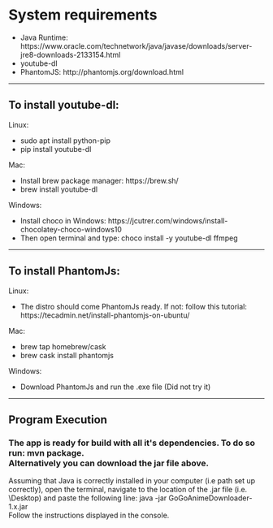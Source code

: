 <h1>System requirements</h1>
<ul>
<li> Java Runtime: https://www.oracle.com/technetwork/java/javase/downloads/server-jre8-downloads-2133154.html
<li> youtube-dl
<li> PhantomJS: http://phantomjs.org/download.html
</ul>

<hr>

<h2>To install youtube-dl:</h2>
Linux:
<ul>
<li>sudo apt install python-pip 
<li>pip install youtube-dl
</ul>
Mac: 
<ul>
<li>Install brew package manager: https://brew.sh/
<li>brew install youtube-dl <br>
</ul>
Windows:
<ul>
<li>Install choco in Windows: https://jcutrer.com/windows/install-chocolatey-choco-windows10
<li>Then open terminal and type: choco install -y youtube-dl ffmpeg
</ul>

<hr>

<h2>To install PhantomJs:</h2>
Linux:
<ul>
<li> The distro should come PhantomJs ready. If not: 
follow this tutorial: https://tecadmin.net/install-phantomjs-on-ubuntu/
</ul>

Mac: 
<ul>
<li> brew tap homebrew/cask
<li> brew cask install phantomjs
</ul>

Windows:
<ul>
<li> Download PhantomJs and run the .exe file (Did not try it)
</ul>

<hr>

<h2>Program Execution</h2>
<h3> The app is ready for build with all it's dependencies. To do so run: mvn package.<br>
Alternatively you can download the jar file above.

</h3>
Assuming that Java is correctly installed in your computer (i.e path set up correctly), 
open the terminal, navigate to the location of the .jar file (i.e. \Desktop) and 
paste the following line: java -jar GoGoAnimeDownloader-1.x.jar
<br>
Follow the instructions displayed in the console. 


